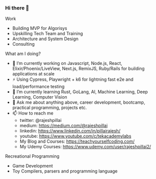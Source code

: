 ### Hi there 👋

<!--
**rajeshpillai/rajeshpillai** is a ✨ _special_ ✨ repository because its `README.md` (this file) appears on your GitHub profile.

Here are some ideas to get you started:

- 🔭 I’m currently working on Javascript, React, Elixir, Phoenix, Ruby/Rails, Next.js, Remix
- 🌱 I’m currently learning Rust, GoLang
- 👯 I’m looking to collaborate on ...
- 🤔 I’m looking for help with ...
- 💬 Ask me about ...
- 📫 How to reach me: ...
- 😄 Pronouns: ...
- ⚡ Fun fact: ...
-->

Work
- Building MVP for Algorisys
- Upskilling Tech Team and Training
- Architecture and System Design
- Consulting  

What am I doing?
- 🔭 I’m currently working on Javascript, Node.js, React, Elixir/Phoenix/LiveView, Next.js, RemixJS, Ruby/Rails for building applications at scale
- ⚡ Using Cypress, Playwright + k6 for lightning fast e2e and load/performance testing
- 🌱 I’m currently learning Rust, GoLang, AI, Machine Learning, Deep Learning, Computer Vision
- 💬 Ask me about anything above, career development, bootcamp, practical programming, projects etc.
- 📫 How to reach me
  - twitter:  @rajeshpillai
  - medium:   https://medium.com/@rajeshpillai
  - linkedin: https://www.linkedin.com/in/pillairajesh/
  - youtube:  https://www.youtube.com/c/tekacademylabs
  - My Blog and Courses:  https://teachyourselfcoding.com/
  - My Udemy Courses: https://www.udemy.com/user/rajeshpillai2/
 
Recreational Programming
- Game Development
- Toy Compilers, parsers and programming language

  
